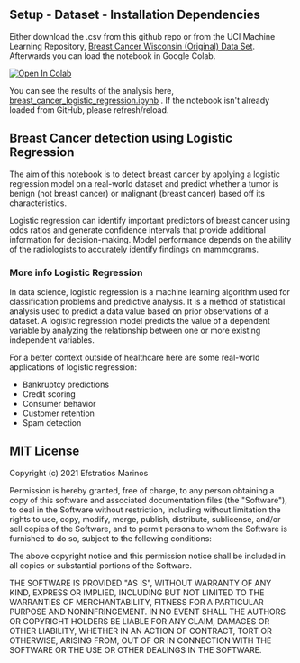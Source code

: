 ## Setup - Dataset - Installation Dependencies
Either download the .csv from this github repo or from the UCI Machine Learning Repository, [Breast Cancer Wisconsin (Original) Data Set](https://archive.ics.uci.edu/ml/datasets/Breast+Cancer+Wisconsin+%28Original%29). Afterwards you can load the notebook in Google Colab.

[![Open In Colab](https://colab.research.google.com/assets/colab-badge.svg)](https://colab.research.google.com/github/googlecolab/colabtools/blob/master/notebooks/colab-github-demo.ipynb)

You can see the results of the analysis here, [breast_cancer_logistic_regression.ipynb](https://github.com/Nightherald/breast-cancer-logistic-regression/blob/main/breast_cancer_logistic_regression.ipynb) . If the notebook isn't already loaded from GitHub, please refresh/reload.

## Breast Cancer detection using Logistic Regression
The aim of this notebook is to detect breast cancer by applying a logistic regression model on a real-world dataset and predict whether a tumor is benign (not breast cancer) or malignant (breast cancer) based off its characteristics.

Logistic regression can identify important predictors of breast cancer using odds ratios and generate confidence intervals that provide additional information for decision-making. Model performance depends on the ability of the radiologists to accurately identify findings on mammograms.

### More info Logistic Regression
In data science, logistic regression is a machine learning algorithm used for classification problems and predictive analysis. It is a method of statistical analysis used to predict a data value based on prior observations of a dataset. A logistic regression model predicts the value of a dependent variable by analyzing the relationship between one or more existing independent variables.

For a better context outside of healthcare here are some real-world applications of logistic regression:
- Bankruptcy predictions
- Credit scoring
- Consumer behavior
- Customer retention
- Spam detection

## MIT License

Copyright (c) 2021 Efstratios Marinos

Permission is hereby granted, free of charge, to any person obtaining a copy
of this software and associated documentation files (the "Software"), to deal
in the Software without restriction, including without limitation the rights
to use, copy, modify, merge, publish, distribute, sublicense, and/or sell
copies of the Software, and to permit persons to whom the Software is
furnished to do so, subject to the following conditions:

The above copyright notice and this permission notice shall be included in all
copies or substantial portions of the Software.

THE SOFTWARE IS PROVIDED "AS IS", WITHOUT WARRANTY OF ANY KIND, EXPRESS OR
IMPLIED, INCLUDING BUT NOT LIMITED TO THE WARRANTIES OF MERCHANTABILITY,
FITNESS FOR A PARTICULAR PURPOSE AND NONINFRINGEMENT. IN NO EVENT SHALL THE
AUTHORS OR COPYRIGHT HOLDERS BE LIABLE FOR ANY CLAIM, DAMAGES OR OTHER
LIABILITY, WHETHER IN AN ACTION OF CONTRACT, TORT OR OTHERWISE, ARISING FROM,
OUT OF OR IN CONNECTION WITH THE SOFTWARE OR THE USE OR OTHER DEALINGS IN THE
SOFTWARE.
